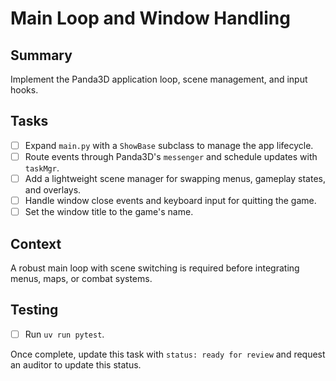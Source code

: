 # Main Loop and Window Handling

## Summary
Implement the Panda3D application loop, scene management, and input hooks.

## Tasks
- [ ] Expand `main.py` with a `ShowBase` subclass to manage the app lifecycle.
- [ ] Route events through Panda3D's `messenger` and schedule updates with `taskMgr`.
- [ ] Add a lightweight scene manager for swapping menus, gameplay states, and overlays.
- [ ] Handle window close events and keyboard input for quitting the game.
- [ ] Set the window title to the game's name.

## Context
A robust main loop with scene switching is required before integrating menus, maps, or combat systems.

## Testing
- [ ] Run `uv run pytest`.

Once complete, update this task with `status: ready for review` and request an auditor to update this status.
